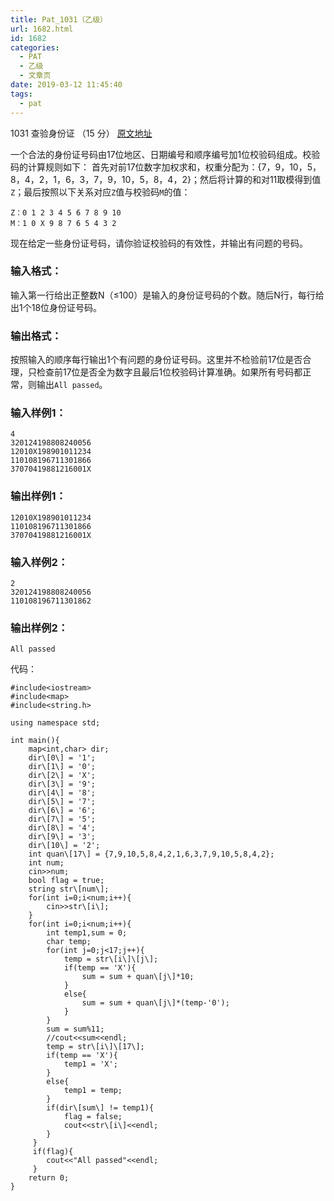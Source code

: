 ```yaml
---
title: Pat_1031（乙级）
url: 1682.html
id: 1682
categories:
  - PAT
  - 乙级
  - 文章页
date: 2019-03-12 11:45:40
tags:
  - pat
---
```


1031 查验身份证 （15 分） [原文地址](https://pintia.cn/problem-sets/994805260223102976/problems/994805290334011392)

一个合法的身份证号码由17位地区、日期编号和顺序编号加1位校验码组成。校验码的计算规则如下： 首先对前17位数字加权求和，权重分配为：{7，9，10，5，8，4，2，1，6，3，7，9，10，5，8，4，2}；然后将计算的和对11取模得到值`Z`；最后按照以下关系对应`Z`值与校验码`M`的值：

    Z：0 1 2 3 4 5 6 7 8 9 10
    M：1 0 X 9 8 7 6 5 4 3 2
    

现在给定一些身份证号码，请你验证校验码的有效性，并输出有问题的号码。

### 输入格式：

输入第一行给出正整数N（≤100）是输入的身份证号码的个数。随后N行，每行给出1个18位身份证号码。

### 输出格式：

按照输入的顺序每行输出1个有问题的身份证号码。这里并不检验前17位是否合理，只检查前17位是否全为数字且最后1位校验码计算准确。如果所有号码都正常，则输出`All passed`。

### 输入样例1：

    4
    320124198808240056
    12010X198901011234
    110108196711301866
    37070419881216001X
    

### 输出样例1：

    12010X198901011234
    110108196711301866
    37070419881216001X
    

### 输入样例2：

    2
    320124198808240056
    110108196711301862
    

### 输出样例2：

    All passed

代码：
```
#include<iostream>
#include<map>
#include<string.h>

using namespace std;

int main(){
    map<int,char> dir;
    dir\[0\] = '1';
    dir\[1\] = '0';
    dir\[2\] = 'X';
    dir\[3\] = '9';
    dir\[4\] = '8';
    dir\[5\] = '7';
    dir\[6\] = '6';
    dir\[7\] = '5';
    dir\[8\] = '4';
    dir\[9\] = '3';
    dir\[10\] = '2';
    int quan\[17\] = {7,9,10,5,8,4,2,1,6,3,7,9,10,5,8,4,2};
    int num;
    cin>>num;
    bool flag = true;
    string str\[num\];
    for(int i=0;i<num;i++){
        cin>>str\[i\];
    }
    for(int i=0;i<num;i++){
        int temp1,sum = 0;
        char temp;
        for(int j=0;j<17;j++){
            temp = str\[i\]\[j\];
            if(temp == 'X'){
                sum = sum + quan\[j\]*10;
            }
            else{
                sum = sum + quan\[j\]*(temp-'0');
            }
        }
        sum = sum%11;
        //cout<<sum<<endl;
        temp = str\[i\]\[17\];
        if(temp == 'X'){
            temp1 = 'X';
        }
        else{
            temp1 = temp;
        }
        if(dir\[sum\] != temp1){
            flag = false;
            cout<<str\[i\]<<endl;
        }
     }
     if(flag){
        cout<<"All passed"<<endl;
     }
    return 0;
}
```